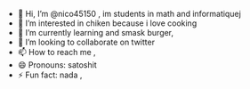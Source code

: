- 👋 Hi, I’m @nico45150 , im students in math and informatiquej
- 👀 I’m interested in chiken because i love cooking
- 🌱 I’m currently learning and smask burger,
- 💞️ I’m looking to collaborate on twitter
- 📫 How to reach me ,
- 😄 Pronouns: satoshit
- ⚡ Fun fact: nada ,
<!---
nico45150/nico45150 is a ✨ special ✨ repository because its `README.md` (this file) appears on your GitHub profile.
You can click the Preview link to take a look at your changes.
--->
